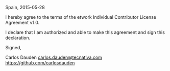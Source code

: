 Spain, 2015-05-28

I hereby agree to the terms of the etwork Individual Contributor License Agreement v1.0.

I declare that I am authorized and able to make this agreement and sign this declaration.

Signed,

Carlos Dauden carlos.dauden@tecnativa.com https://github.com/carlosdauden
